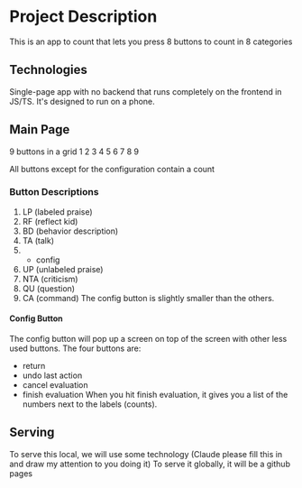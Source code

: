 # Project Description

This is an app to count that lets you press 8 buttons to count in 8 categories

## Technologies
Single-page app with no backend that runs completely on the frontend in JS/TS.
It's designed to run on a phone. 

## Main Page
9 buttons in a grid
1 2 3
4 5 6
7 8 9

All buttons except for the configuration contain a count

### Button Descriptions
1. LP (labeled praise)
2. RF (reflect kid)
3. BD (behavior description)
4. TA (talk)
5. - config 
6. UP (unlabeled praise)
7. NTA (criticism)
8. QU (question)
9. CA (command)
The config button is slightly smaller than the others.

#### Config Button
The config button will pop up a screen on top of the screen with other less used buttons. 
The four buttons are:
- return 
- undo last action 
- cancel evaluation
- finish evaluation
When you hit finish evaluation, it gives you a list of the numbers next to the labels (counts). 

## Serving
To serve this local, we will use some technology (Claude please fill this in and draw my attention to you doing it)
To serve it globally, it will be a github pages